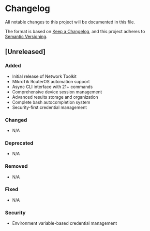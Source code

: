 # Changelog

All notable changes to this project will be documented in this file.

The format is based on [Keep a Changelog](https://keepachangelog.com/en/1.0.0/),
and this project adheres to [Semantic Versioning](https://semver.org/spec/v2.0.0.html).

## [Unreleased]

### Added
- Initial release of Network Toolkit
- MikroTik RouterOS automation support
- Async CLI interface with 21+ commands
- Comprehensive device session management
- Advanced results storage and organization
- Complete bash autocompletion system
- Security-first credential management

### Changed
- N/A

### Deprecated
- N/A

### Removed
- N/A

### Fixed
- N/A

### Security
- Environment variable-based credential management

